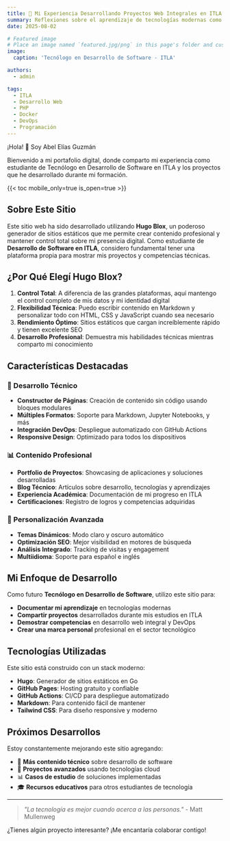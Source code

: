 ```yaml
---
title: 🚀 Mi Experiencia Desarrollando Proyectos Web Integrales en ITLA
summary: Reflexiones sobre el aprendizaje de tecnologías modernas como PHP, Docker, Ansible y desarrollo web responsive en mi formación como Tecnólogo en Desarrollo de Software.
date: 2025-08-02

# Featured image
# Place an image named `featured.jpg/png` in this page's folder and customize its options here.
image:
  caption: 'Tecnólogo en Desarrollo de Software - ITLA'

authors:
  - admin

tags:
  - ITLA
  - Desarrollo Web
  - PHP
  - Docker
  - DevOps
  - Programación
---
```


¡Hola! 👋 Soy Abel Elías Guzmán 

Bienvenido a mi portafolio digital, donde comparto mi experiencia como estudiante de Tecnólogo en Desarrollo de Software en ITLA y los proyectos que he desarrollado durante mi formación.

{{< toc mobile_only=true is_open=true >}}

## Sobre Este Sitio

Este sitio web ha sido desarrollado utilizando **Hugo Blox**, un poderoso generador de sitios estáticos que me permite crear contenido profesional y mantener control total sobre mi presencia digital. Como estudiante de **Desarrollo de Software en ITLA**, considero fundamental tener una plataforma propia para mostrar mis proyectos y competencias técnicas.

## ¿Por Qué Elegí Hugo Blox?

1. **Control Total**: A diferencia de las grandes plataformas, aquí mantengo el control completo de mis datos y mi identidad digital
2. **Flexibilidad Técnica**: Puedo escribir contenido en Markdown y personalizar todo con HTML, CSS y JavaScript cuando sea necesario
3. **Rendimiento Óptimo**: Sitios estáticos que cargan increíblemente rápido y tienen excelente SEO
4. **Desarrollo Profesional**: Demuestra mis habilidades técnicas mientras comparto mi conocimiento

## Características Destacadas

### 🔧 Desarrollo Técnico
- **Constructor de Páginas**: Creación de contenido sin código usando bloques modulares
- **Múltiples Formatos**: Soporte para Markdown, Jupyter Notebooks, y más
- **Integración DevOps**: Despliegue automatizado con GitHub Actions
- **Responsive Design**: Optimizado para todos los dispositivos

### 📊 Contenido Profesional  
- **Portfolio de Proyectos**: Showcasing de aplicaciones y soluciones desarrolladas
- **Blog Técnico**: Artículos sobre desarrollo, tecnologías y aprendizajes
- **Experiencia Académica**: Documentación de mi progreso en ITLA
- **Certificaciones**: Registro de logros y competencias adquiridas

### 🎨 Personalización Avanzada
- **Temas Dinámicos**: Modo claro y oscuro automático
- **Optimización SEO**: Mejor visibilidad en motores de búsqueda
- **Análisis Integrado**: Tracking de visitas y engagement
- **Multiidioma**: Soporte para español e inglés

## Mi Enfoque de Desarrollo

Como futuro **Tecnólogo en Desarrollo de Software**, utilizo este sitio para:

- **Documentar mi aprendizaje** en tecnologías modernas
- **Compartir proyectos** desarrollados durante mis estudios en ITLA
- **Demostrar competencias** en desarrollo web integral y DevOps
- **Crear una marca personal** profesional en el sector tecnológico

## Tecnologías Utilizadas

Este sitio está construido con un stack moderno:

- **Hugo**: Generador de sitios estáticos en Go
- **GitHub Pages**: Hosting gratuito y confiable
- **GitHub Actions**: CI/CD para despliegue automatizado
- **Markdown**: Para contenido fácil de mantener
- **Tailwind CSS**: Para diseño responsive y moderno

## Próximos Desarrollos

Estoy constantemente mejorando este sitio agregando:

- 📝 **Más contenido técnico** sobre desarrollo de software
- 🚀 **Proyectos avanzados** usando tecnologías cloud
- 📊 **Casos de estudio** de soluciones implementadas
- 🎓 **Recursos educativos** para otros estudiantes de tecnología

---

> *"La tecnología es mejor cuando acerca a las personas."* - Matt Mullenweg

¿Tienes algún proyecto interesante? ¡Me encantaría colaborar contigo!
